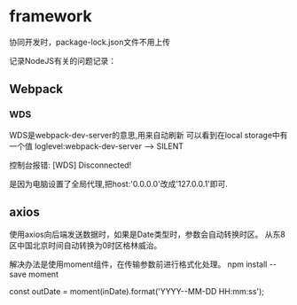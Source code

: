 # framework

协同开发时，package-lock.json文件不用上传

记录NodeJS有关的问题记录：

## Webpack

### WDS

WDS是webpack-dev-server的意思,用来自动刷新
可以看到在local storage中有一个值
loglevel:webpack-dev-server --> SILENT

控制台报错: [WDS] Disconnected!

是因为电脑设置了全局代理,把host:'0.0.0.0'改成'127.0.0.1'即可.


## axios

使用axios向后端发送数据时，如果是Date类型时，参数会自动转换时区。
从东8区中国北京时间自动转换为0时区格林威治。

解决办法是使用moment组件，在传输参数前进行格式化处理。
npm install --save moment

const outDate = moment(inDate).format('YYYY--MM-DD HH:mm:ss');
